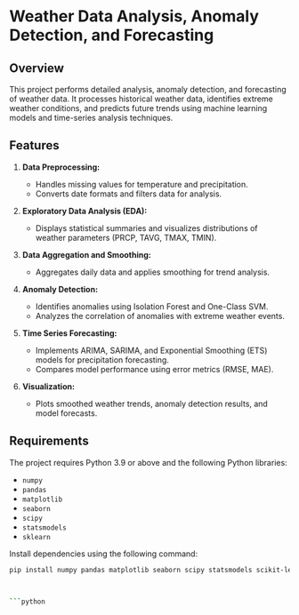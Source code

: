 # Weather Data Analysis, Anomaly Detection, and Forecasting

## Overview

This project performs detailed analysis, anomaly detection, and forecasting of weather data. It processes historical weather data, identifies extreme weather conditions, and predicts future trends using machine learning models and time-series analysis techniques.

## Features

1. **Data Preprocessing:**
   - Handles missing values for temperature and precipitation.
   - Converts date formats and filters data for analysis.

2. **Exploratory Data Analysis (EDA):**
   - Displays statistical summaries and visualizes distributions of weather parameters (PRCP, TAVG, TMAX, TMIN).

3. **Data Aggregation and Smoothing:**
   - Aggregates daily data and applies smoothing for trend analysis.

4. **Anomaly Detection:**
   - Identifies anomalies using Isolation Forest and One-Class SVM.
   - Analyzes the correlation of anomalies with extreme weather events.

5. **Time Series Forecasting:**
   - Implements ARIMA, SARIMA, and Exponential Smoothing (ETS) models for precipitation forecasting.
   - Compares model performance using error metrics (RMSE, MAE).

6. **Visualization:**
   - Plots smoothed weather trends, anomaly detection results, and model forecasts.

## Requirements

The project requires Python 3.9 or above and the following Python libraries:

- `numpy`
- `pandas`
- `matplotlib`
- `seaborn`
- `scipy`
- `statsmodels`
- `sklearn`

Install dependencies using the following command:
```bash
pip install numpy pandas matplotlib seaborn scipy statsmodels scikit-learn



```python

```
